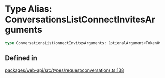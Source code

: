 # Type Alias: ConversationsListConnectInvitesArguments

```ts
type ConversationsListConnectInvitesArguments: OptionalArgument<TokenOverridable & OptionalTeamAssignable & object>;
```

## Defined in

[packages/web-api/src/types/request/conversations.ts:138](https://github.com/slackapi/node-slack-sdk/blob/c15385ef93ccdde9702f52f7d1f445999203d794/packages/web-api/src/types/request/conversations.ts#L138)
